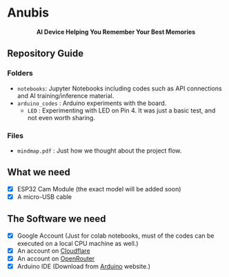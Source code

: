 # Anubis 

<p align="center"><strong>AI Device Helping You Remember Your Best Memories</strong></p>

## Repository Guide

### Folders

- `notebooks`: Jupyter Notebooks including codes such as API connections and AI training/inference material.
- `arduino_codes` : Arduino experiments with the board.
    - `LED` : Experimenting with LED on Pin 4. It was just a basic test, and not even worth sharing.

### Files 

- `mindmap.pdf` : Just how we thought about the project flow.

## What we need

- [x] ESP32 Cam Module (the exact model will be added soon)
- [x] A micro-USB cable

## The Software we need 

- [x] Google Account (Just for colab notebooks, must of the codes can be executed on a local CPU machine as well.)
- [x] An account on [Cloudflare](https://cloudflare.com)
- [x] An account on [OpenRouter](https://openrouter.ai)
- [x] Arduino IDE (Download from [Arduino](https://arduino.cc) website.)